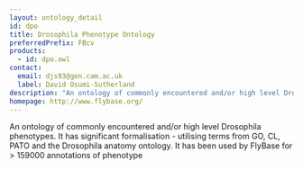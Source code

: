 ```yaml
---
layout: ontology_detail
id: dpo
title: Drosophila Phenotype Ontology
preferredPrefix: FBcv
products: 
  - id: dpo.owl
contact: 
  email: djs93@gen.cam.ac.uk
  label: David Osumi-Sutherland
description: "An ontology of commonly encountered and/or high level Drosophila phenotypes.  It has significant formalisation - utilising terms from GO, CL, PATO and the Drosophila anatomy ontology.  It has been used by FlyBase for > 159000 annotations of phenotype"
homepage: http://www.flybase.org/
---
```


An ontology of commonly encountered and/or high level Drosophila phenotypes.  It has significant formalisation - utilising terms from GO, CL, PATO and the Drosophila anatomy ontology.  It has been used by FlyBase for > 159000 annotations of phenotype